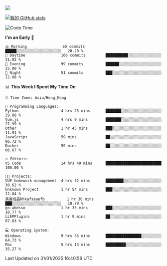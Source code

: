 <img align="center" src="https://readme-typing-svg.demolab.com/?font=Fira+Code&pause=1000&random=true&width=435&lines=%E2%9D%A4+Hello!+%E2%9D%A4;Welcome+to+my+Github+Profile~;I%27m+a+student+from+SCNU+%26+UoA" />

[![我的 GitHub stats](https://github-readme-stats.vercel.app/api?username=AptS-1547&show_icons=true&theme=ambient_gradient)](https://github.com/anuraghazra/github-readme-stats)

<!--START_SECTION:waka-->
![Code Time](http://img.shields.io/badge/Code%20Time-200%20hrs%2051%20mins-blue)

**I'm an Early 🐤** 

```text
🌞 Morning                80 commits          █████░░░░░░░░░░░░░░░░░░░░   20.20 % 
🌆 Daytime                166 commits         ██████████░░░░░░░░░░░░░░░   41.92 % 
🌃 Evening                99 commits          ██████░░░░░░░░░░░░░░░░░░░   25.00 % 
🌙 Night                  51 commits          ███░░░░░░░░░░░░░░░░░░░░░░   12.88 % 
```


📊 **This Week I Spent My Time On** 

```text
🕑︎ Time Zone: Asia/Hong_Kong

💬 Programming Languages: 
Python                   4 hrs 25 mins       ███████░░░░░░░░░░░░░░░░░░   29.88 % 
Vue.js                   4 hrs 9 mins        ███████░░░░░░░░░░░░░░░░░░   27.99 % 
Other                    1 hr 45 mins        ███░░░░░░░░░░░░░░░░░░░░░░   11.91 % 
JavaScript               59 mins             ██░░░░░░░░░░░░░░░░░░░░░░░   06.72 % 
Docker                   59 mins             ██░░░░░░░░░░░░░░░░░░░░░░░   06.67 % 

🔥 Editors: 
VS Code                  14 hrs 49 mins      █████████████████████████   100.00 % 

🐱‍💻 Projects: 
VUE-homework-management  4 hrs 32 mins       ████████░░░░░░░░░░░░░░░░░   30.62 % 
Unknown Project          1 hr 54 mins        ███░░░░░░░░░░░░░░░░░░░░░░   12.84 % 
美赛成品khkafsaaefb          1 hr 36 mins        ███░░░░░░░░░░░░░░░░░░░░░░   10.79 % 
go-abdsso                1 hr 35 mins        ███░░░░░░░░░░░░░░░░░░░░░░   10.77 % 
LLEPPlugins              1 hr 9 mins         ██░░░░░░░░░░░░░░░░░░░░░░░   07.83 % 

💻 Operating System: 
Windows                  9 hrs 35 mins       ████████████████░░░░░░░░░   64.73 % 
Mac                      5 hrs 13 mins       █████████░░░░░░░░░░░░░░░░   35.27 % 
```


 Last Updated on 31/01/2025 16:40:56 UTC
<!--END_SECTION:waka-->